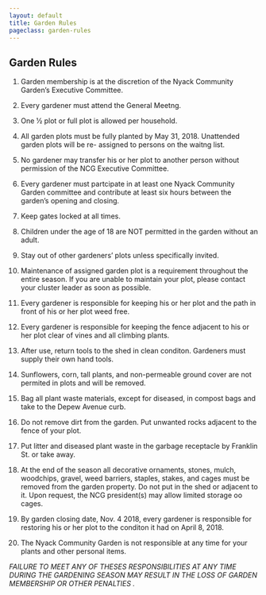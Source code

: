 ```yaml
---
layout: default
title: Garden Rules
pageclass: garden-rules
---
```


## Garden Rules

1. Garden membership is at the discretion of the Nyack Community Garden’s Executive Committee.

2. Every gardener must attend the General Meetng.

3. One 1⁄2 plot or full plot is allowed per household.

4. All garden plots must be fully planted by May 31, 2018. Unattended garden plots will be re-
assigned to persons on the waitng list.

5. No gardener may transfer his or her plot to another person without permission of the NCG Executive
Committee.

6. Every gardener must partcipate in at least one Nyack Community Garden committee and
contribute at least six hours between the garden’s opening and closing.

7. Keep gates locked at all times.

8. Children under the age of 18 are NOT permitted in the garden without an adult.

9. Stay out of other gardeners’ plots unless specifically invited.

10. Maintenance of assigned garden plot is a requirement throughout the entire season. If you are
unable to maintain your plot, please contact your cluster leader as soon as possible.

11. Every gardener is responsible for keeping his or her plot and the path in front of his or her plot weed
free.

12. Every gardener is responsible for keeping the fence adjacent to his or her plot clear of vines and all
climbing plants.

13. After use, return tools to the shed in clean conditon. Gardeners must supply their own hand tools.

14. Sunflowers, corn, tall plants, and non-permeable ground cover are not permited in plots and will
be removed.

15. Bag all plant waste materials, except for diseased, in compost bags and take to the Depew Avenue
curb.

16. Do not remove dirt from the garden. Put unwanted rocks adjacent to the fence of your plot.

17. Put litter and diseased plant waste in the garbage receptacle by Franklin St. or take away.

18. At the end of the season all decorative ornaments, stones, mulch, woodchips, gravel, weed
barriers, staples, stakes, and cages must be removed from the garden property. Do not put in the
shed or adjacent to it. Upon request, the NCG president(s) may allow limited storage oo cages.

19. By garden closing date, Nov. 4 2018, every gardener is responsible for restoring his or her plot to the
conditon it had on April 8, 2018.

20. The Nyack Community Garden is not responsible at any time for your plants and other personal
items.


*FAILURE TO MEET ANY OF THESES RESPONSIBILITIES
AT ANY TIME DURING THE GARDENING SEASON
MAY RESULT IN THE LOSS OF GARDEN MEMBERSHIP OR OTHER PENALTIES
.*












